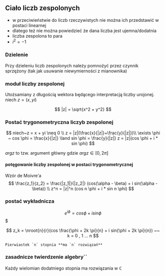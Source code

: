 ## Ciało liczb zespolonych
- w przeciwieństwie do liczb rzeczywistych nie można ich przedstawić
w postaci linearnej
- dlatego też nie można powiedzieć że dana liczba jest ujemna/dodatnia
- liczba zespolona to para
- $i^2 = -1$

### Dzielenie

Przy dzieleniu liczb zespolonych należy pomnożyć przez czynnik sprzężony
(tak jak usuwanie niewymierności z mianownika)

### moduł liczby zespolonej

Utożsamiany z długością wektora będącego interpretacją liczby urojonej.
niech $z = (x, yi)$

$$
|z| = \sqrt{x^2 + y^2}
$$

### Postać trygonometryczna liczyb zespolonej
$$
niech~z = x + yi \neq 0 \\
z = |z|(\frac{x}{|z|}+\frac{y}{|z|})\\
\exists \phi ~ cos \phi = \frac{x}{|z|} \land sin \phi = \frac{y}{|z|}
z = |z|(cos \phi + i * sin \phi)
$$

$arg z$ to tzw. argument główny gdzie $argz \in [0, 2 \pi]$

#### potęgowanie liczby zespolonej w postaci trygonometrycznej
Wzór de Moivre'a
$$
\frac{z_1}{z_2} = \frac{|z_1|}{|z_2|} (cos(\alpha - \beta) + i sin(\alpha - \beta)) \\
z^n = |z|^n (cos n \phi + i * sin n \phi)
$$

### postać wykładnicza

$$
e^{i \phi} = cos \phi + i sin \phi
$$$

$$
z_k = \nroot{n}{r}(cos \frac{\phi + 2k \pi}{n} + i sin{\phi + 2k \pi}{n}) ~~ k = 0 , 1 ... n
$$

```{important}
Pierwiastek `n` stopnia **ma `n` rozwiązań**
```

### zasadnicze twierdzenie algebry``

Każdy wielomian dodatniego stopnia ma rozwiązania w $\mathbb{C}$
